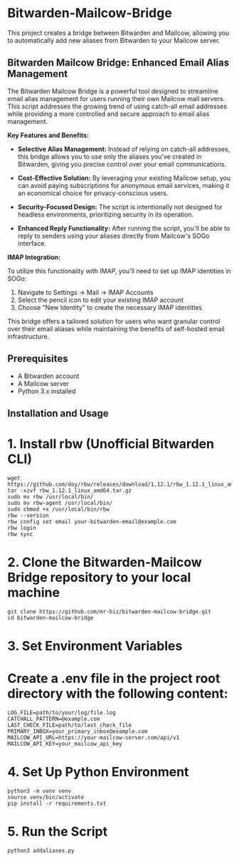 # Bitwarden-Mailcow-Bridge

This project creates a bridge between Bitwarden and Mailcow, allowing you to automatically add new aliases from Bitwarden to your Mailcow server.

## Bitwarden Mailcow Bridge: Enhanced Email Alias Management

The Bitwarden Mailcow Bridge is a powerful tool designed to streamline email alias management for users running their own Mailcow mail servers. This script addresses the growing trend of using catch-all email addresses while providing a more controlled and secure approach to email alias management.

**Key Features and Benefits:**

- **Selective Alias Management:** Instead of relying on catch-all addresses, this bridge allows you to use only the aliases you've created in Bitwarden, giving you precise control over your email communications.

- **Cost-Effective Solution:** By leveraging your existing Mailcow setup, you can avoid paying subscriptions for anonymous email services, making it an economical choice for privacy-conscious users.

- **Security-Focused Design:** The script is intentionally not designed for headless environments, prioritizing security in its operation.

- **Enhanced Reply Functionality:** After running the script, you'll be able to reply to senders using your aliases directly from Mailcow's SOGo interface.

**IMAP Integration:**

To utilize this functionality with IMAP, you'll need to set up IMAP identities in SOGo:

1. Navigate to Settings -> Mail -> IMAP Accounts
2. Select the pencil icon to edit your existing IMAP account
3. Choose "New Identity" to create the necessary IMAP identities

This bridge offers a tailored solution for users who want granular control over their email aliases while maintaining the benefits of self-hosted email infrastructure.
## Prerequisites

- A Bitwarden account
- A Mailcow server
- Python 3.x installed

## Installation and Usage

# 1. Install rbw (Unofficial Bitwarden CLI)
```
wget https://github.com/doy/rbw/releases/download/1.12.1/rbw_1.12.1_linux_amd64.tar.gz
tar -xzvf rbw_1.12.1_linux_amd64.tar.gz
sudo mv rbw /usr/local/bin/
sudo mv rbw-agent /usr/local/bin/
sudo chmod +x /usr/local/bin/rbw
rbw --version
rbw config set email your-bitwarden-email@example.com
rbw login
rbw sync
```

# 2. Clone the Bitwarden-Mailcow Bridge repository to your local machine
```
git clone https://github.com/mr-biz/bitwarden-mailcow-bridge.git
cd bitwarden-mailcow-bridge
```

# 3. Set Environment Variables
# Create a .env file in the project root directory with the following content:
```
LOG_FILE=path/to/your/log/file.log
CATCHALL_PATTERN=@example.com
LAST_CHECK_FILE=path/to/last_check_file
PRIMARY_INBOX=your_primary_inbox@example.com
MAILCOW_API_URL=https://your-mailcow-server.com/api/v1
MAILCOW_API_KEY=your_mailcow_api_key
```

# 4. Set Up Python Environment
```
python3 -m venv venv
source venv/bin/activate
pip install -r requirements.txt
```

# 5. Run the Script
```
python3 addaliases.py
```
